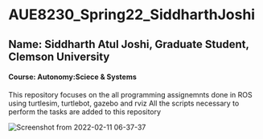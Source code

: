 # AUE8230_Spring22_SiddharthJoshi

## Name: Siddharth Atul Joshi, Graduate Student, Clemson University

#### Course: Autonomy:Sciece & Systems

This repository focuses on the all programming assignemnts done in ROS using turtlesim, turtlebot, gazebo and rviz
All the scripts necessary to perform the tasks are added to this repository


![Screenshot from 2022-02-11 06-37-37](https://user-images.githubusercontent.com/99475043/153585202-1efd9e9e-e8a2-4b08-86e3-c0f9a0dd3a9d.png)
